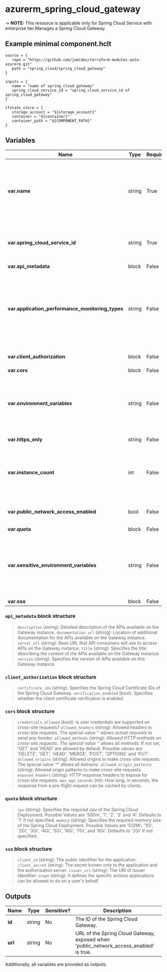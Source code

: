 # azurerm_spring_cloud_gateway

-> **NOTE:** This resource is applicable only for Spring Cloud Service with enterprise tier.Manages a Spring Cloud Gateway.

## Example minimal component.hclt

```hcl
source = {
   repo = "https://github.com/jumidev/terraform-modules-auto-azurerm.git" 
   path = "spring_cloud/spring_cloud_gateway" 
}

inputs = {
   name = "name of spring_cloud_gateway" 
   spring_cloud_service_id = "spring_cloud_service_id of spring_cloud_gateway" 
}

tfstate_store = {
   storage_account = "${storage_account}" 
   container = "${container}" 
   container_path = "${COMPONENT_PATH}" 
}

```

## Variables

| Name | Type | Required? |  Default  |  possible values |  Description |
| ---- | ---- | --------- |  ----------- | ----------- | ----------- |
| **var.name** | string | True | -  |  -  |  The name which should be used for this Spring Cloud Gateway. Changing this forces a new Spring Cloud Gateway to be created. The only possible value is `default`. | 
| **var.spring_cloud_service_id** | string | True | -  |  -  |  The ID of the Spring Cloud Service. Changing this forces a new Spring Cloud Gateway to be created. | 
| **var.api_metadata** | block | False | -  |  -  |  A `api_metadata` block. | 
| **var.application_performance_monitoring_types** | string | False | -  |  `AppDynamics`, `ApplicationInsights`, `Dynatrace`, `ElasticAPM`, `NewRelic`  |  Specifies a list of application performance monitoring types used in the Spring Cloud Gateway. The allowed values are `AppDynamics`, `ApplicationInsights`, `Dynatrace`, `ElasticAPM` and `NewRelic`. | 
| **var.client_authorization** | block | False | -  |  -  |  A `client_authorization` block. | 
| **var.cors** | block | False | -  |  -  |  A `cors` block. | 
| **var.environment_variables** | string | False | -  |  -  |  Specifies the environment variables of the Spring Cloud Gateway as a map of key-value pairs. Changing this forces a new resource to be created. | 
| **var.https_only** | string | False | -  |  -  |  is only https is allowed? | 
| **var.instance_count** | int | False | `1`  |  -  |  Specifies the required instance count of the Spring Cloud Gateway. Possible Values are between `1` and `500`. Defaults to `1` if not specified. | 
| **var.public_network_access_enabled** | bool | False | -  |  -  |  Indicates whether the Spring Cloud Gateway exposes endpoint. | 
| **var.quota** | block | False | -  |  -  |  A `quota` block. | 
| **var.sensitive_environment_variables** | string | False | -  |  -  |  Specifies the sensitive environment variables of the Spring Cloud Gateway as a map of key-value pairs. Changing this forces a new resource to be created. | 
| **var.sso** | block | False | -  |  -  |  A `sso` block. | 

### `api_metadata` block structure

> `description` (string): Detailed description of the APIs available on the Gateway instance.
> `documentation_url` (string): Location of additional documentation for the APIs available on the Gateway instance.
> `server_url` (string): Base URL that API consumers will use to access APIs on the Gateway instance.
> `title` (string): Specifies the title describing the context of the APIs available on the Gateway instance.
> `version` (string): Specifies the version of APIs available on this Gateway instance.

### `client_authorization` block structure

> `certificate_ids` (string): Specifies the Spring Cloud Certificate IDs of the Spring Cloud Gateway.
> `verification_enabled` (bool): Specifies whether the client certificate verification is enabled.

### `cors` block structure

> `credentials_allowed` (bool): is user credentials are supported on cross-site requests?
> `allowed_headers` (string): Allowed headers in cross-site requests. The special value '*' allows actual requests to send any header.
> `allowed_methods` (string): Allowed HTTP methods on cross-site requests. The special value '*' allows all methods. If not set, 'GET' and 'HEAD' are allowed by default. Possible values are 'DELETE', 'GET', 'HEAD', 'MERGE', 'POST', 'OPTIONS' and 'PUT'.
> `allowed_origins` (string): Allowed origins to make cross-site requests. The special value '*' allows all domains.
> `allowed_origin_patterns` (string): Allowed origin patterns to make cross-site requests.
> `exposed_headers` (string): HTTP response headers to expose for cross-site requests.
> `max_age_seconds` (int): How long, in seconds, the response from a pre-flight request can be cached by clients.

### `quota` block structure

> `cpu` (string): Specifies the required cpu of the Spring Cloud Deployment. Possible Values are '500m', '1', '2', '3' and '4'. Defaults to '1' if not specified.
> `memory` (string): Specifies the required memory size of the Spring Cloud Deployment. Possible Values are '512Mi', '1Gi', '2Gi', '3Gi', '4Gi', '5Gi', '6Gi', '7Gi', and '8Gi'. Defaults to '2Gi' if not specified.

### `sso` block structure

> `client_id` (string): The public identifier for the application.
> `client_secret` (string): The secret known only to the application and the authorization server.
> `issuer_uri` (string): The URI of Issuer Identifier.
> `scope` (string): It defines the specific actions applications can be allowed to do on a user's behalf.



## Outputs

| Name | Type | Sensitive? | Description |
| ---- | ---- | --------- | --------- |
| **id** | string | No  | The ID of the Spring Cloud Gateway. | 
| **url** | string | No  | URL of the Spring Cloud Gateway, exposed when 'public_network_access_enabled' is true. | 

Additionally, all variables are provided as outputs.
